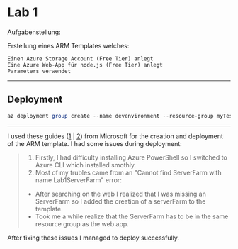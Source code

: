 # Lab 1

Aufgabenstellung:

Erstellung eines ARM Templates welches:

    Einen Azure Storage Account (Free Tier) anlegt
    Eine Azure Web-App für node.js (Free Tier) anlegt
    Parameters verwendet
    
---

## Deployment


```PowerShell
az deployment group create --name devenvironment --resource-group myTestRG --template-file "C:\Users\danie\Documents\GitHub\Software_Deployment_W22\Lab1\azuredeploy.json" --parameters "C:\Users\danie\Documents\GitHub\Software_Deployment_W22\Lab1\azuredeploy.parameters.json"
```

---

I used these guides ([1](https://learn.microsoft.com/en-us/azure/azure-resource-manager/templates/template-tutorial-create-first-template?tabs=azure-powershell) | [2](https://learn.microsoft.com/en-us/azure/azure-monitor/app/resource-manager-web-app?tabs=json)) from Microsoft for the creation and deployment of the ARM template. I had some issues during deployment:

>1. Firstly, I had difficulty installing Azure PowerShell so I switched to Azure CLI which installed smothly. 
>2. Most of my trubles came from an "Cannot find ServerFarm with name Lab1ServerFarm" error: 
  >- After searching on the web I realized that I was missing an ServerFarm so I added the creation of a serverFarm to the template.
  >- Took me a while realize that the ServerFarm has to be in the same resource group as the web app.

After fixing these issues I managed to deploy successfully.
